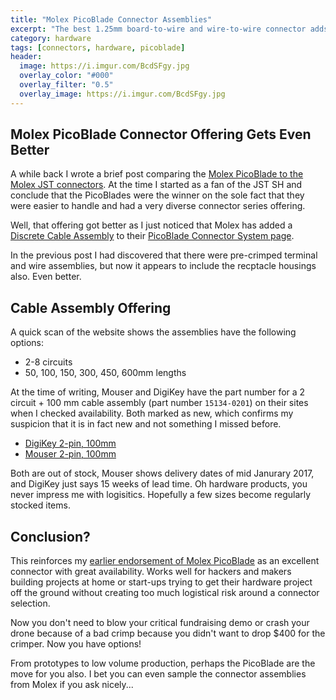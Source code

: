 ```yaml
---
title: "Molex PicoBlade Connector Assemblies"
excerpt: "The best 1.25mm board-to-wire and wire-to-wire connector adds professionally made cable assemblies."
category: hardware
tags: [connectors, hardware, picoblade]
header:
  image: https://i.imgur.com/BcdSFgy.jpg
  overlay_color: "#000"
  overlay_filter: "0.5"
  overlay_image: https://i.imgur.com/BcdSFgy.jpg
---
```


## Molex PicoBlade Connector Offering Gets Even Better

A while back I wrote a brief post comparing the [Molex PicoBlade to the Molex JST connectors](/hardware/molex-picoblade-vs-jst-sh-connectors/).  At the time I started as a fan of the JST SH and conclude that the PicoBlades were the winner on the sole fact that they were easier to handle and had a very diverse connector series offering.

Well, that offering got better as I just noticed that Molex has added a [Discrete Cable Assembly](http://www.molex.com/molex/products/listview.jsp?query=&path=%2Binmeta%3Acategory%3DCable%252520Assemblies%2Binmeta%3Aassemblyconfiguration%3DDual%252520Ended%252520Connectors%26partialfields%3D%28productname%3APicoBlade*%29&channel=products) to their [PicoBlade Connector System page](http://www.molex.com/molex/products/family?key=picoblade&channel=products&chanName=family&pageTitle=Introduction).

In the previous post I had discovered that there were pre-crimped terminal and wire assemblies, but now it appears to include the recptacle housings also.  Even better.

## Cable Assembly Offering

A quick scan of the website shows the assemblies have the following options:

* 2-8 circuits
* 50, 100, 150, 300, 450, 600mm lengths

At the time of writing, Mouser and DigiKey have the part number for a 2 circuit + 100 mm cable assembly (part number `15134-0201`) on their sites when I checked availability.  Both marked as new, which confirms my suspicion that it is in fact new and not something I missed before.

* [DigiKey 2-pin, 100mm](http://www.digikey.com/product-search/en?keywords=15134-0201)
* [Mouser 2-pin, 100mm](http://www.mouser.com/search/ProductDetail.aspx?R=0virtualkey0virtualkey15134-0201)

Both are out of stock, Mouser shows delivery dates of mid Janurary 2017, and DigiKey just says 15 weeks of lead time.  Oh hardware products, you never impress me with logisitics.  Hopefully a few sizes become regularly stocked items.

## Conclusion?

This reinforces my [earlier endorsement of Molex PicoBlade](/hardware/molex-picoblade-vs-jst-sh-connectors/) as an excellent connector with great availability.  Works well for hackers and makers building projects at home or start-ups trying to get their hardware project off the ground without creating too much logistical risk around a connector selection.

Now you don't need to blow your critical fundraising demo or crash your drone because of a bad crimp because you didn't want to drop $400 for the crimper.  Now you have options!

From prototypes to low volume production, perhaps the PicoBlade are the move for you also.  I bet you can even sample the connector assemblies from Molex if you ask nicely...
